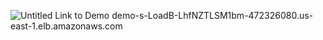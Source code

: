 ![Untitled](https://github.com/user-attachments/assets/fa282f7e-55ad-4322-a13c-174c34ea575d)
Link to Demo demo-s-LoadB-LhfNZTLSM1bm-472326080.us-east-1.elb.amazonaws.com
